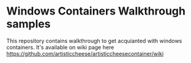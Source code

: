 # Windows Containers Walkthrough samples

This repository contains walkthrough to get acquianted with windows containers. It's available on wiki page here <https://github.com/artisticcheese/artisticcheesecontainer/wiki>
